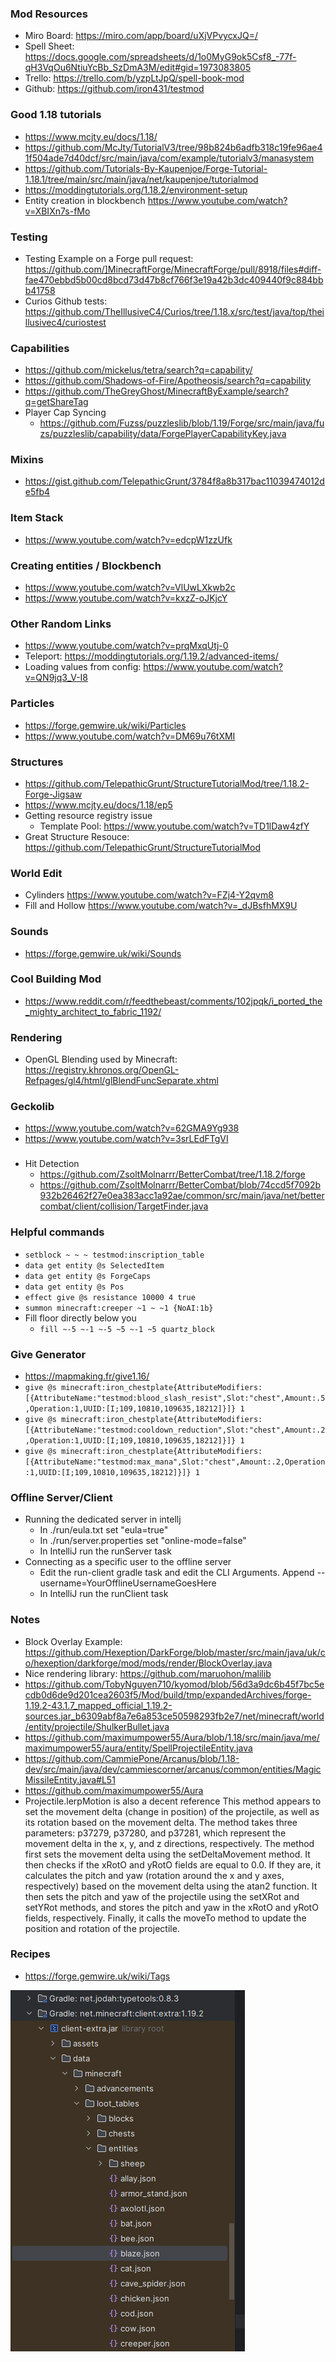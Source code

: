 ### Mod Resources
- Miro Board: https://miro.com/app/board/uXjVPvycxJQ=/
- Spell Sheet: https://docs.google.com/spreadsheets/d/1o0MyG9ok5Csf8_-77f-qH3VqOu6NtiuYcBb_SzDmA3M/edit#gid=1973083805
- Trello: https://trello.com/b/yzpLtJpQ/spell-book-mod
- Github: https://github.com/iron431/testmod

### Good 1.18 tutorials
- https://www.mcjty.eu/docs/1.18/
- https://github.com/McJty/TutorialV3/tree/98b824b6adfb318c19fe96ae41f504ade7d40dcf/src/main/java/com/example/tutorialv3/manasystem
- https://github.com/Tutorials-By-Kaupenjoe/Forge-Tutorial-1.18.1/tree/main/src/main/java/net/kaupenjoe/tutorialmod
- https://moddingtutorials.org/1.18.2/environment-setup
- Entity creation in blockbench https://www.youtube.com/watch?v=XBIXn7s-fMo

### Testing
- Testing Example on a Forge pull request: https://github.com/]MinecraftForge/MinecraftForge/pull/8918/files#diff-fae470ebbd5b00cd8bcd73d47b8cf766f3e19a42b3dc409440f9c884bbb41758
- Curios Github tests: https://github.com/TheIllusiveC4/Curios/tree/1.18.x/src/test/java/top/theillusivec4/curiostest

### Capabilities
- https://github.com/mickelus/tetra/search?q=capability/
- https://github.com/Shadows-of-Fire/Apotheosis/search?q=capability
- https://github.com/TheGreyGhost/MinecraftByExample/search?q=getShareTag
- Player Cap Syncing
  - https://github.com/Fuzss/puzzleslib/blob/1.19/Forge/src/main/java/fuzs/puzzleslib/capability/data/ForgePlayerCapabilityKey.java
  
### Mixins
- https://gist.github.com/TelepathicGrunt/3784f8a8b317bac11039474012de5fb4

### Item Stack
- https://www.youtube.com/watch?v=edcpW1zzUfk

### Creating entities / Blockbench
- https://www.youtube.com/watch?v=VlUwLXkwb2c
- https://www.youtube.com/watch?v=kxzZ-oJKjcY

### Other Random Links
- https://www.youtube.com/watch?v=prqMxqUtj-0
- Teleport: https://moddingtutorials.org/1.19.2/advanced-items/
- Loading values from config: https://www.youtube.com/watch?v=QN9jq3_V-I8

### Particles
- https://forge.gemwire.uk/wiki/Particles
- https://www.youtube.com/watch?v=DM69u76tXMI

### Structures
- https://github.com/TelepathicGrunt/StructureTutorialMod/tree/1.18.2-Forge-Jigsaw
- https://www.mcjty.eu/docs/1.18/ep5
- Getting resource registry issue
  - Template Pool: https://www.youtube.com/watch?v=TD1lDaw4zfY
- Great Structure Resouce: https://github.com/TelepathicGrunt/StructureTutorialMod

### World Edit
- Cylinders https://www.youtube.com/watch?v=FZj4-Y2qvm8
- Fill and Hollow https://www.youtube.com/watch?v=_dJBsfhMX9U

### Sounds
- https://forge.gemwire.uk/wiki/Sounds

### Cool Building Mod
- https://www.reddit.com/r/feedthebeast/comments/102jpqk/i_ported_the_mighty_architect_to_fabric_1192/

### Rendering
- OpenGL Blending used by Minecraft: https://registry.khronos.org/OpenGL-Refpages/gl4/html/glBlendFuncSeparate.xhtml

### Geckolib
- https://www.youtube.com/watch?v=62GMA9Yg938
- https://www.youtube.com/watch?v=3srLEdFTgVI

###
- Hit Detection
    - https://github.com/ZsoltMolnarrr/BetterCombat/tree/1.18.2/forge
    - https://github.com/ZsoltMolnarrr/BetterCombat/blob/74ccd5f7092b932b26462f27e0ea383acc1a92ae/common/src/main/java/net/bettercombat/client/collision/TargetFinder.java

### Helpful commands
- ```setblock ~ ~ ~ testmod:inscription_table```
- ```data get entity @s SelectedItem```
- ```data get entity @s ForgeCaps```
- ```data get entity @s Pos```
- ```effect give @s resistance 10000 4 true```
- ```summon minecraft:creeper ~1 ~ ~1 {NoAI:1b}```
- Fill floor directly below you
  - ```fill ~-5 ~-1 ~-5 ~5 ~-1 ~5 quartz_block```

### Give Generator
- https://mapmaking.fr/give1.16/
- ```give @s minecraft:iron_chestplate{AttributeModifiers:[{AttributeName:"testmod:blood_slash_resist",Slot:"chest",Amount:.5,Operation:1,UUID:[I;109,10810,109635,18212]}]} 1```
- ```give @s minecraft:iron_chestplate{AttributeModifiers:[{AttributeName:"testmod:cooldown_reduction",Slot:"chest",Amount:.2,Operation:1,UUID:[I;109,10810,109635,18212]}]} 1```
- ```give @s minecraft:iron_chestplate{AttributeModifiers:[{AttributeName:"testmod:max_mana",Slot:"chest",Amount:.2,Operation:1,UUID:[I;109,10810,109635,18212]}]} 1```

### Offline Server/Client
- Running the dedicated server in intellj
  - In ./run/eula.txt set "eula=true"
  - In ./run/server.properties set "online-mode=false"
  - In IntelliJ run the runServer task
- Connecting as a specific user to the offline server
  - Edit the run-client gradle task and edit the CLI Arguments.  Append --username=YourOfflineUsernameGoesHere
  - In IntelliJ run the runClient task

### Notes
- Block Overlay Example: https://github.com/Hexeption/DarkForge/blob/master/src/main/java/uk/co/hexeption/darkforge/mod/mods/render/BlockOverlay.java
- Nice rendering library: https://github.com/maruohon/malilib
- https://github.com/TobyNguyen710/kyomod/blob/56d3a9dc6b45f7bc5ecdb0d6de9d201cea2603f5/Mod/build/tmp/expandedArchives/forge-1.19.2-43.1.7_mapped_official_1.19.2-sources.jar_b6309abf8a7e6a853ce50598293fb2e7/net/minecraft/world/entity/projectile/ShulkerBullet.java
- https://github.com/maximumpower55/Aura/blob/1.18/src/main/java/me/maximumpower55/aura/entity/SpellProjectileEntity.java
- https://github.com/CammiePone/Arcanus/blob/1.18-dev/src/main/java/dev/cammiescorner/arcanus/common/entities/MagicMissileEntity.java#L51
- https://github.com/maximumpower55/Aura
- Projectile.lerpMotion is also a decent reference
This method appears to set the movement delta (change in position) of the projectile, as well as its rotation based on the movement delta.
The method takes three parameters: p37279, p37280, and p37281, which represent the movement delta in the x, y, and z directions, respectively.
The method first sets the movement delta using the setDeltaMovement method. It then checks if the xRotO and yRotO fields are equal to 0.0. If they are,
it calculates the pitch and yaw (rotation around the x and y axes, respectively) based on the movement delta using the atan2 function. It then sets the
pitch and yaw of the projectile using the setXRot and setYRot methods, and stores the pitch and yaw in the xRotO and yRotO fields, respectively. Finally,
it calls the moveTo method to update the position and rotation of the projectile.

### Recipes
- https://forge.gemwire.uk/wiki/Tags

![img.png](img.png)